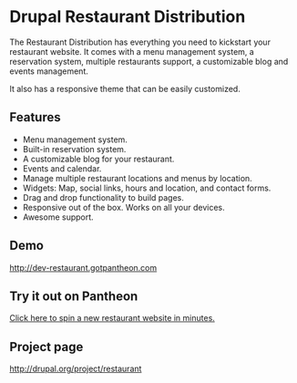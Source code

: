 Drupal Restaurant Distribution
=========

The Restaurant Distribution has everything you need to kickstart your restaurant website. It comes with a menu management system, a reservation system, multiple restaurants support, a customizable blog and events management.

It also has a responsive theme that can be easily customized.

## Features

* Menu management system.
* Built-in reservation system.
* A customizable blog for your restaurant.
* Events and calendar.
* Manage multiple restaurant locations and menus by location.
* Widgets: Map, social links, hours and location, and contact forms.
* Drag and drop functionality to build pages.
* Responsive out of the box. Works on all your devices.
* Awesome support.

## Demo

http://dev-restaurant.gotpantheon.com

## Try it out on Pantheon

[Click here to spin a new restaurant website in minutes.](https://dashboard.getpantheon.com/products/restaurant/spinup)

## Project page

http://drupal.org/project/restaurant


